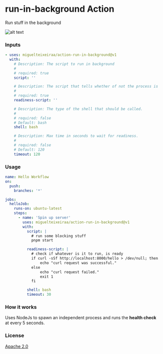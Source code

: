 # run-in-background Action

Run stuff in the background

![alt text](https://github.com/miguelteixeiraa/action-run-in-background/actions/workflows/lint-and-test.yaml/badge.svg)

### Inputs

```yaml
- uses: miguelteixeiraa/action-run-in-background@v1
  with:
    # Description: The script to run in background
    #
    # required: true
    script: ''

    # Description: The script that tells whether of not the process is ready/health.
    #
    # required: true
    readiness-script: ''

    # Description: The type of the shell that should be called.
    #
    # required: false
    # Default: bash
    shell: bash

    # Description: Max time in seconds to wait for readiness.
    #
    # required: false
    # Default: 120
    timeout: 120
```

### Usage

```yaml
name: Hello Workflow
on:
  push:
    branches: '*'

jobs:
  helloJob:
    runs-on: ubuntu-latest
    steps:
      - name: 'Spin up server'
        uses: miguelteixeiraa/action-run-in-background@v1
        with:
          script: |
            # run some blocking stuff
            pnpm start

          readiness-script: |
            # check if whatever is it to run, is ready
            if curl -sSf http://localhost:8000/hello > /dev/null; then
                echo "curl request was successful."
            else
                echo "curl request failed."
                exit 1
            fi

          shell: bash
          timeout: 30
```

### How it works

Uses NodeJs to spawn an independent process and runs the **health check** at every 5 seconds.

### License

[Apache 2.0](LICENSE)
